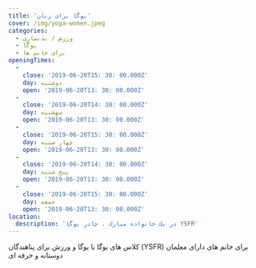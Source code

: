 ```yaml
---
title: 'یوگا برای زنان'
cover: /img/yoga-women.jpeg
categories:
  - ورزش / بدنسازی
  - یوگا
  - برای خانم ها
openingTimes:
  - 
    close: '2019-06-20T15: 30: 00.000Z'
    day: دوشنبه
    open: '2019-06-20T13: 30: 00.000Z'
  - 
    close: '2019-06-20T14: 30: 00.000Z'
    day: سهشنبه
    open: '2019-06-20T13: 30: 00.000Z'
  - 
    close: '2019-06-20T15: 30: 00.000Z'
    day: چهار شنبه
    open: '2019-06-20T13: 30: 00.000Z'
  - 
    close: '2019-06-20T14: 30: 00.000Z'
    day: پنج شنبه
    open: '2019-06-20T13: 30: 00.000Z'
  - 
    close: '2019-06-20T15: 30: 00.000Z'
    day: جمعه
    open: '2019-06-20T13: 30: 00.000Z'
location:
  description: 'در یك خانواده مبارك ، چادر یوگا YSFR'
---
```


کلاس های یوگا با یوگا و ورزش برای پناهندگان (YSFR) برای خانم های دارای معلمان دوستانه و حرفه ای